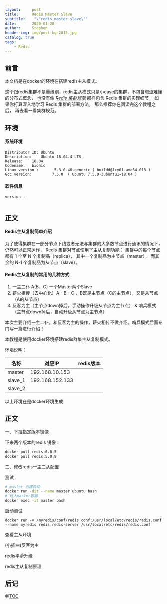 ```yaml
---
layout:     post
title:      Redis Master Slave
subtitle:    "\"redis master slave\""
date:       2020-01-28
author:     Stephen
header-img: img/post-bg-2015.jpg
catalog: true
tags:
    - Redis
---
```

## 前言

本文档是在docker的环境在搭建redis主从模式。

这个跟redis集群不是量级别，redis主从模式只是小case的集群，不包含晦涩难懂的分布式概念， 也没有像 [*Redis 集群规范*](http://doc.redisfans.com/topic/cluster-spec.html#cluster-spec) 那样包含 Redis 集群的实现细节， 如果你打算深入地学习 Redis 集群的部署方法， 那么推荐你在阅读完这个教程之后， 再去看一看集群规范。

## 环境
#### 系统环境
```text
Distributor ID:	Ubuntu
Description:	Ubuntu 18.04.4 LTS
Release:	18.04
Codename:	bionic
Linux version :       5.3.0-46-generic ( buildd@lcy01-amd64-013 ) 
Gcc version:         7.5.0  ( Ubuntu 7.5.0-3ubuntu1~18.04 )
```
#### 软件信息
```text
version : 	
     
```

## 正文

#### Redis主从复制简单介绍

为了使得集群在一部分节点下线或者无法与集群的大多数节点进行通讯的情况下， 仍然可以正常运作， Redis 集群对节点使用了主从复制功能： 集群中的每个节点都有 1 个至 N 个复制品（replica）， 其中一个复制品为主节点（master）， 而其余的 N-1 个复制品为从节点（slave）。

#### Redis主从复制的常用的几种方式

1. 一主二仆 A(B、C) 一个Master两个Slave
2. 薪火相传（去中心化）A - B - C ，B既是主节点（C的主节点），又是从节点（A的从节点）
3. 反客为主（主节点down掉后，手动操作升级从节点为主节点） & 哨兵模式（主节点down掉后，自动升级从节点为主节点）

本次主要介绍一主二仆，和反客为主的操作，薪火相传不做介绍。哨兵模式后面专门写一篇进行介绍！

本教程是使用docker环境搭建redis群集主从复制模式。

环境说明：

| 名称    | 对应IP          | redis版本 |
| ------- | --------------- | --------- |
| master  | 192.168.10.153  |           |
| slave_1 | 192.168.152.133 |           |
| slave_2 |                 |           |

以上环境在是docker环境生成



## 正文

一、下拉指定版本镜像

下来两个版本的redis 镜像：

```sh
docker pull redis:6.0.5
docker pull redis:5.0.9
```

二、修改redis一主二从配置

测试

```sh
# master 创建启动 
docker run -dit --name master ubuntu bash 
# 进入master容器 
docker exec -it master bash
```





启动测试

```
docker run -v /myredis/conf/redis.conf:/usr/local/etc/redis/redis.conf --name myredis redis redis-server /usr/local/etc/redis/redis.conf
```

查看主从环境



(小插曲)反客为主

redis平滑升级

redis主从复制原理





## 后记

@[TOC](这里写自定义目录标题)


